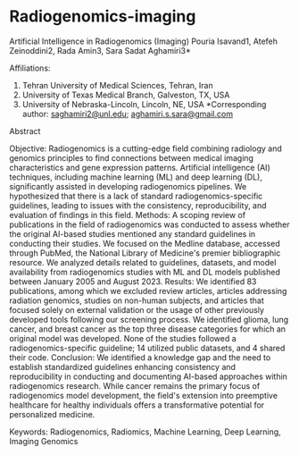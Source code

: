 # Radiogenomics-imaging
Artificial Intelligence in Radiogenomics (Imaging)
Pouria Isavand1, Atefeh Zeinoddini2, Rada Amin3, Sara Sadat Aghamiri3*

Affiliations:
1. Tehran University of Medical Sciences, Tehran, Iran
2. University of Texas Medical Branch, Galveston, TX, USA
3. University of Nebraska-Lincoln, Lincoln, NE, USA
*Corresponding author: saghamiri2@unl.edu; aghamiri.s.sara@gmail.com 

Abstract


Objective: Radiogenomics is a cutting-edge field combining radiology and genomics principles to find connections between medical imaging characteristics and gene expression patterns. Artificial intelligence (AI) techniques, including machine learning (ML) and deep learning (DL), significantly assisted in developing radiogenomics pipelines. We hypothesized that there is a lack of standard radiogenomics-specific guidelines, leading to issues with the consistency, reproducibility, and evaluation of findings in this field. 
Methods: A scoping review of publications in the field of radiogenomics was conducted to assess whether the original AI-based studies mentioned any standard guidelines in conducting their studies. We focused on the Medline database, accessed through PubMed, the National Library of Medicine's premier bibliographic resource. We analyzed details related to guidelines, datasets, and model availability from radiogenomics studies with ML and DL models published between January 2005 and August 2023. 
Results: We identified 83 publications, among which we excluded review articles, articles addressing radiation genomics, studies on non-human subjects, and articles that focused solely on external validation or the usage of other previously developed tools following our screening process. We identified glioma, lung cancer, and breast cancer as the top three disease categories for which an original model was developed. None of the studies followed a radiogenomics-specific guideline; 14 utilized public datasets, and 4 shared their code. Conclusion: We identified a knowledge gap and the need to establish standardized guidelines enhancing consistency and reproducibility in conducting and documenting AI-based approaches within radiogenomics research. While cancer remains the primary focus of radiogenomics model development, the field's extension into preemptive healthcare for healthy individuals offers a transformative potential for personalized medicine. 

Keywords: Radiogenomics, Radiomics, Machine Learning, Deep Learning, Imaging Genomics
